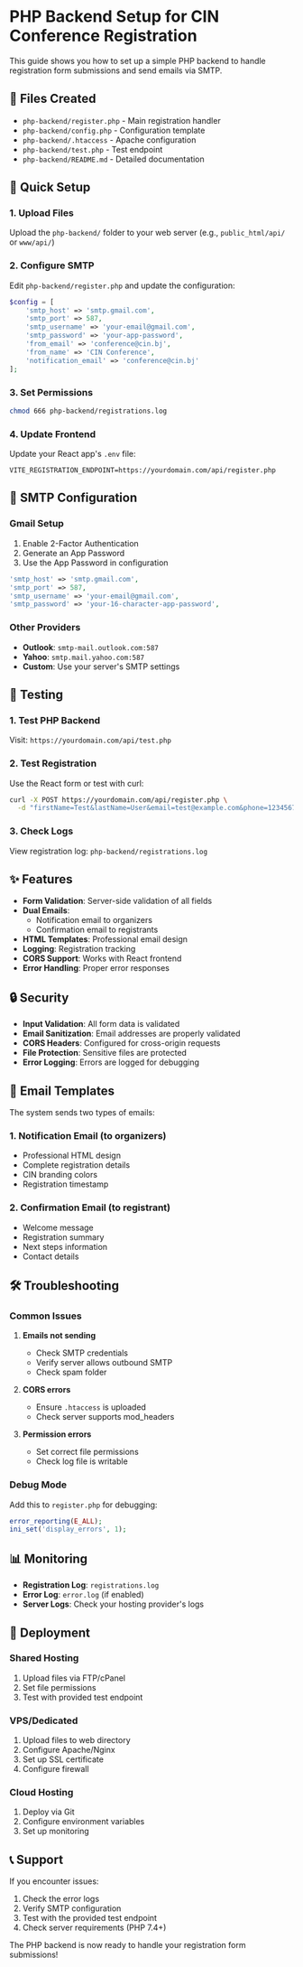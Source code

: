 # PHP Backend Setup for CIN Conference Registration

This guide shows you how to set up a simple PHP backend to handle registration form submissions and send emails via SMTP.

## 📁 Files Created

- `php-backend/register.php` - Main registration handler
- `php-backend/config.php` - Configuration template
- `php-backend/.htaccess` - Apache configuration
- `php-backend/test.php` - Test endpoint
- `php-backend/README.md` - Detailed documentation

## 🚀 Quick Setup

### 1. Upload Files
Upload the `php-backend/` folder to your web server (e.g., `public_html/api/` or `www/api/`)

### 2. Configure SMTP
Edit `php-backend/register.php` and update the configuration:

```php
$config = [
    'smtp_host' => 'smtp.gmail.com',
    'smtp_port' => 587,
    'smtp_username' => 'your-email@gmail.com',
    'smtp_password' => 'your-app-password',
    'from_email' => 'conference@cin.bj',
    'from_name' => 'CIN Conference',
    'notification_email' => 'conference@cin.bj'
];
```

### 3. Set Permissions
```bash
chmod 666 php-backend/registrations.log
```

### 4. Update Frontend
Update your React app's `.env` file:

```env
VITE_REGISTRATION_ENDPOINT=https://yourdomain.com/api/register.php
```

## 📧 SMTP Configuration

### Gmail Setup
1. Enable 2-Factor Authentication
2. Generate an App Password
3. Use the App Password in configuration

```php
'smtp_host' => 'smtp.gmail.com',
'smtp_port' => 587,
'smtp_username' => 'your-email@gmail.com',
'smtp_password' => 'your-16-character-app-password',
```

### Other Providers
- **Outlook**: `smtp-mail.outlook.com:587`
- **Yahoo**: `smtp.mail.yahoo.com:587`
- **Custom**: Use your server's SMTP settings

## 🧪 Testing

### 1. Test PHP Backend
Visit: `https://yourdomain.com/api/test.php`

### 2. Test Registration
Use the React form or test with curl:

```bash
curl -X POST https://yourdomain.com/api/register.php \
  -d "firstName=Test&lastName=User&email=test@example.com&phone=123456789&organization=Test Org&position=Developer&country=Benin"
```

### 3. Check Logs
View registration log: `php-backend/registrations.log`

## ✨ Features

- **Form Validation**: Server-side validation of all fields
- **Dual Emails**: 
  - Notification email to organizers
  - Confirmation email to registrants
- **HTML Templates**: Professional email design
- **Logging**: Registration tracking
- **CORS Support**: Works with React frontend
- **Error Handling**: Proper error responses

## 🔒 Security

- **Input Validation**: All form data is validated
- **Email Sanitization**: Email addresses are properly validated
- **CORS Headers**: Configured for cross-origin requests
- **File Protection**: Sensitive files are protected
- **Error Logging**: Errors are logged for debugging

## 📝 Email Templates

The system sends two types of emails:

### 1. Notification Email (to organizers)
- Professional HTML design
- Complete registration details
- CIN branding colors
- Registration timestamp

### 2. Confirmation Email (to registrant)
- Welcome message
- Registration summary
- Next steps information
- Contact details

## 🛠 Troubleshooting

### Common Issues

1. **Emails not sending**
   - Check SMTP credentials
   - Verify server allows outbound SMTP
   - Check spam folder

2. **CORS errors**
   - Ensure `.htaccess` is uploaded
   - Check server supports mod_headers

3. **Permission errors**
   - Set correct file permissions
   - Check log file is writable

### Debug Mode
Add this to `register.php` for debugging:

```php
error_reporting(E_ALL);
ini_set('display_errors', 1);
```

## 📊 Monitoring

- **Registration Log**: `registrations.log`
- **Error Log**: `error.log` (if enabled)
- **Server Logs**: Check your hosting provider's logs

## 🚀 Deployment

### Shared Hosting
1. Upload files via FTP/cPanel
2. Set file permissions
3. Test with provided test endpoint

### VPS/Dedicated
1. Upload files to web directory
2. Configure Apache/Nginx
3. Set up SSL certificate
4. Configure firewall

### Cloud Hosting
1. Deploy via Git
2. Configure environment variables
3. Set up monitoring

## 📞 Support

If you encounter issues:
1. Check the error logs
2. Verify SMTP configuration
3. Test with the provided test endpoint
4. Check server requirements (PHP 7.4+)

The PHP backend is now ready to handle your registration form submissions!
